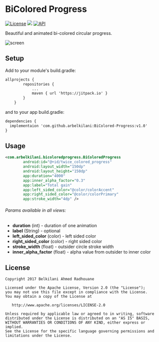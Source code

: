 # BiColored Progress
[![License](https://img.shields.io/badge/License-Apache%202.0-blue.svg)](https://github.com/vlad1m1r990/Lemniscate/blob/master/LICENSE)
[![](https://jitpack.io/v/arbelkilani/BiColored-Progress.svg)](https://jitpack.io/#arbelkilani/BiColored-Progress)
[![API](https://img.shields.io/badge/API-19%2B-green.svg?style=flat)]()

Beautiful and animated bi-colored circular progress.

![screen](https://image.ibb.co/eRz5Zn/device_2018_03_29_001903.png)

## Setup

Add to your module's build.gradle:

```xml
allprojects {
        repositories {
            ...
            maven { url 'https://jitpack.io' }
        }
    }
```
and to your app build.gradle:

```xml
dependencies {
  implementaion 'com.github.arbelkilani:BiColored-Progress:v1.0'
}
```

## Usage

```xml
<com.arbelkilani.bicoloredprogress.BiColoredProgress
        android:id="@+id/twice_colored_progress"
        android:layout_width="150dp"
        android:layout_height="150dp"
        app:duration="4000" 
        app:inner_alpha_factor="0.3" 
        app:label="Total gain" 
        app:left_sided_color="@color/colorAccent"
        app:right_sided_color="@color/colorPrimary"
        app:stroke_width="4dp" />
```

###### Params available in all views:

* **duration** (int) - duration of one animation 
* **label** (String) - optional 
* **left_sided_color** (color) - left sided color
* **right_sided_color** (color) - right sided color
* **stroke_width** (float) - outsider circle stroke width
* **inner_alpha_factor** (float) - alpha value from outsider to inner color

## License

    Copyright 2017 Belkilani Ahmed Radhouane

    Licensed under the Apache License, Version 2.0 (the "License");
    you may not use this file except in compliance with the License.
    You may obtain a copy of the License at

       http://www.apache.org/licenses/LICENSE-2.0

    Unless required by applicable law or agreed to in writing, software
    distributed under the License is distributed on an "AS IS" BASIS,
    WITHOUT WARRANTIES OR CONDITIONS OF ANY KIND, either express or implied.
    See the License for the specific language governing permissions and
    limitations under the License.
